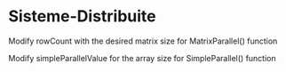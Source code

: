 # Sisteme-Distribuite

Modify rowCount with the desired matrix size for MatrixParallel() function

Modify simpleParallelValue for the array size for SimpleParallel() function
